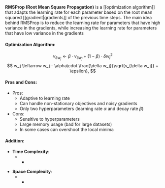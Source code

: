 **RMSProp (Root Mean Square Propagation)** is a [[optimization algorithm]] that adapts the learning rate for each parameter based on the root mean squared [[gradient|gradients]] of the previous time steps. The main idea behind RMSProp is to reduce the learning rate for parameters that have high variance in the gradients, while increasing the learning rate for parameters that have low variance in the gradients

#### Optimization Algorithm:
$$
v_{\delta w_j} \leftarrow \beta \cdot v_{\delta w_j} + (1 - \beta) \cdot \delta w_j^2
$$
$$
w_j \leftarrow w_j - \alpha\cdot \frac{\delta w_j}{\sqrt{v_{\delta w_j}} + \epsilon},
$$

#### Pros and Cons:

* Pros:
	* Adaptive to learning rate
	* Can handle non-stationary objectives and noisy gradients
	* Only two hyperparameters (learning rate $\alpha$ and decay rate $\beta$)
* Cons:
	* Sensitive to hyperparameters
	* Large memory usage (bad for large datasets)
	* In some cases can overshoot the local minima

#### Addition:

* **Time Complexity**:
	- -
- **Space Complexity**: 
	- -
